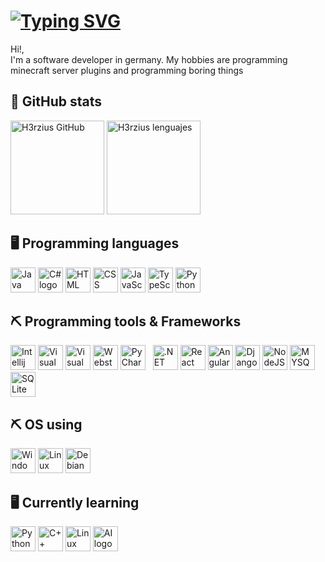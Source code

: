 <div align="left">
  <h1>
    <a href="https://git.io/typing-svg">
        <img src="https://readme-typing-svg.herokuapp.com/?color=ffffff&size=35&center=true&vCenter=true&width=1000&lines=Welcome+to+my+GitHub+profile!;" alt="Typing SVG">
    </a>
  </h1>
  <p>Hi!,<br/> I'm a software developer in germany. My hobbies are programming minecraft server plugins and programming boring things</p>
<h2>🔧 GitHub stats</h2>
<img src="https://github-readme-stats.vercel.app/api?username=h3rzius&show_icons=true&count_private=true&hide_border=true&title_color=239ff7&icon_color=239ff7&text_color=c9d1d9&bg_color=0d1117" height="150" alt="H3rzius GitHub" /> 
<img src="https://github-readme-stats.vercel.app/api/top-langs/?username=H3rzius&layout=compact&hide_border=true&title_color=239ff7&text_color=239ff7&bg_color=0d1117" height="150" alt="H3rzius lenguajes" />

<h2>🖥️ Programming languages</h2>
<div>
  <img src="https://skillicons.dev/icons?i=java" height="40" alt="Java logo" />
  <img src="https://skillicons.dev/icons?i=cs" height="40" alt="C# logo" />
  <img src="https://skillicons.dev/icons?i=html" height="40" alt="HTML logo" />
  <img src="https://skillicons.dev/icons?i=css" height="40" alt="CSS logo" />
  <img src="https://skillicons.dev/icons?i=javascript" height="40" alt="JavaScript logo" />
  <img src="https://skillicons.dev/icons?i=typescript" height="40" alt="TypeScript logo" />
  <img src="https://skillicons.dev/icons?i=python" height="40" alt="Python logo" />
</div>
<h2>⛏️ Programming tools & Frameworks</h2>
<div>
  <img src="https://skillicons.dev/icons?i=idea" height="40" alt="Intellij IDEA logo" />
  <img src="https://skillicons.dev/icons?i=visualstudio" height="40" alt="Visual Studio logo" />
  <img src="https://skillicons.dev/icons?i=vscode" height="40" alt="Visual Studio Code logo" />
  <img src="https://skillicons.dev/icons?i=webstorm" height="40" alt="Webstorm logo" />
  <img src="https://skillicons.dev/icons?i=pycharm" height="40" alt="PyCharm logo" />
  <img width="4" />
  <img src="https://skillicons.dev/icons?i=dotnet" height="40" alt=".NET logo" />
  <img src="https://skillicons.dev/icons?i=react" height="40" alt="React logo" />
  <img src="https://skillicons.dev/icons?i=angular" height="40" alt="Angular logo" />
  <img src="https://skillicons.dev/icons?i=django" height="40" alt="Django logo" />
  <img src="https://skillicons.dev/icons?i=nodejs" height="40" alt="NodeJS logo" />
  <img src="https://skillicons.dev/icons?i=mysql" height="40" alt="MYSQL logo" />
  <img src="https://skillicons.dev/icons?i=sqlite" height="40" alt="SQLite logo" />
</div>
<h2>⛏️ OS using</h2>
<div>
  <img src="https://skillicons.dev/icons?i=windows" height="40" alt="Windows logo" />
  <img src="https://skillicons.dev/icons?i=linux" height="40" alt="Linux logo" />
  <img src="https://skillicons.dev/icons?i=debian" height="40" alt="Debian logo" />
</div>
<h2>🖥️ Currently learning</h2>
<div>
  <img src="https://skillicons.dev/icons?i=python" height="40" alt="Python logo" />
  <img src="https://skillicons.dev/icons?i=cpp" height="40" alt="C++ logo" />
  <img src="https://skillicons.dev/icons?i=linux" height="40" alt="Linux logo" />
  <img src="https://skillicons.dev/icons?i=ai" height="40" alt="AI logo" />
</div>

